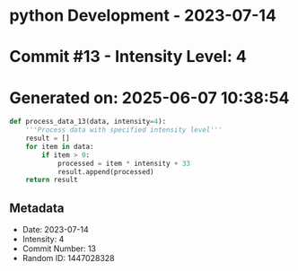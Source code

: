 ﻿# python Development - 2023-07-14
# Commit #13 - Intensity Level: 4
# Generated on: 2025-06-07 10:38:54
```python
def process_data_13(data, intensity=4):
    '''Process data with specified intensity level'''
    result = []
    for item in data:
        if item > 0:
            processed = item * intensity + 33
            result.append(processed)
    return result
```
## Metadata
- Date: 2023-07-14
- Intensity: 4
- Commit Number: 13
- Random ID: 1447028328
